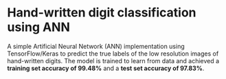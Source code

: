 # Hand-written digit classification using ANN

A simple Artificial Neural Network (ANN) implementation using TensorFlow/Keras to predict the true labels of the low resolution images of hand-written digits. The model is trained to learn from data and achieved a **training set accuracy of 99.48%** and a **test set accuracy of 97.83%**.
